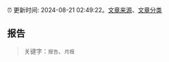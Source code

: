 :alarm_clock: 更新时间: 2024-08-21 02:49:22。[文章来源](/README.md)、[文章分类](/TAGS.md)

## 报告


> 关键字：`报告`、`月报`




